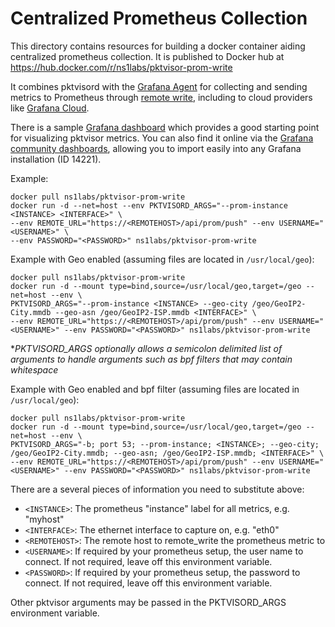 # Centralized Prometheus Collection

This directory contains resources for building a docker container aiding centralized prometheus collection. It is
published to Docker hub at https://hub.docker.com/r/ns1labs/pktvisor-prom-write

It combines pktvisord with the [Grafana Agent](https://github.com/grafana/agent) for collecting and sending metrics to
Prometheus through
[remote write](https://prometheus.io/docs/operating/integrations/#remote-endpoints-and-storage), including to cloud
providers like [Grafana Cloud](https://grafana.com/products/cloud/).

There is a sample [Grafana dashboard](grafana-dashboard-prometheus.json) which provides a good starting point for
visualizing pktvisor metrics. You can also find it online via
the [Grafana community dashboards](https://grafana.com/grafana/dashboards/14221), allowing you to import easily into any
Grafana installation (ID 14221).

Example:

```shell
docker pull ns1labs/pktvisor-prom-write
docker run -d --net=host --env PKTVISORD_ARGS="--prom-instance <INSTANCE> <INTERFACE>" \
--env REMOTE_URL="https://<REMOTEHOST>/api/prom/push" --env USERNAME="<USERNAME>" \
--env PASSWORD="<PASSWORD>" ns1labs/pktvisor-prom-write
```

Example with Geo enabled (assuming files are located in `/usr/local/geo`):

```shell
docker pull ns1labs/pktvisor-prom-write
docker run -d --mount type=bind,source=/usr/local/geo,target=/geo --net=host --env \
PKTVISORD_ARGS="--prom-instance <INSTANCE> --geo-city /geo/GeoIP2-City.mmdb --geo-asn /geo/GeoIP2-ISP.mmdb <INTERFACE>" \
--env REMOTE_URL="https://<REMOTEHOST>/api/prom/push" --env USERNAME="<USERNAME>" --env PASSWORD="<PASSWORD>" ns1labs/pktvisor-prom-write
```

**PKTVISORD_ARGS optionally allows a semicolon delimited list of arguments to handle arguments such as bpf filters that may contain whitespace*

Example with Geo enabled and bpf filter (assuming files are located in `/usr/local/geo`):

```shell
docker pull ns1labs/pktvisor-prom-write
docker run -d --mount type=bind,source=/usr/local/geo,target=/geo --net=host --env \
PKTVISORD_ARGS="-b; port 53; --prom-instance; <INSTANCE>; --geo-city; /geo/GeoIP2-City.mmdb; --geo-asn; /geo/GeoIP2-ISP.mmdb; <INTERFACE>" \
--env REMOTE_URL="https://<REMOTEHOST>/api/prom/push" --env USERNAME="<USERNAME>" --env PASSWORD="<PASSWORD>" ns1labs/pktvisor-prom-write
```

There are a several pieces of information you need to substitute above:

* `<INSTANCE>`: The prometheus "instance" label for all metrics, e.g. "myhost"
* `<INTERFACE>`: The ethernet interface to capture on, e.g. "eth0"
* `<REMOTEHOST>`: The remote host to remote_write the prometheus metric to
* `<USERNAME>`: If required by your prometheus setup, the user name to connect. If not required, leave off this
  environment variable.
* `<PASSWORD>`: If required by your prometheus setup, the password to connect. If not required, leave off this
  environment variable.

Other pktvisor arguments may be passed in the PKTVISORD_ARGS environment variable.
